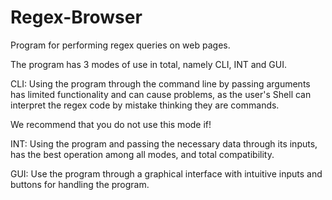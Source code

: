 # Regex-Browser

Program for performing regex queries on web pages.

The program has 3 modes of use in total, namely CLI, INT and GUI.

CLI: Using the program through the command line by passing arguments has limited functionality and can cause problems, as the user's Shell can interpret the regex code by mistake thinking they are commands.

We recommend that you do not use this mode if!

INT: Using the program and passing the necessary data through its inputs, has the best operation among all modes, and total compatibility.

GUI: Use the program through a graphical interface with intuitive inputs and buttons for handling the program.

